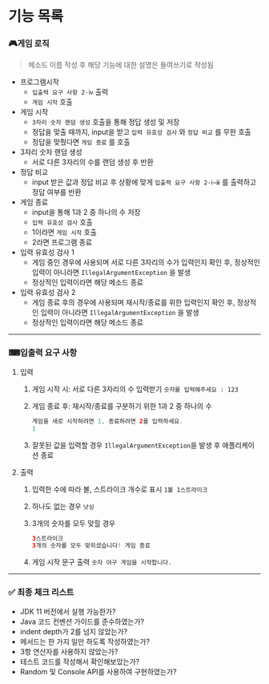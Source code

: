 # 기능 목록

### 🎮게임 로직

> 메소드 이름 작성 후 해당 기능에 대한 설명은 들여쓰기로 작성됨
> 
- 프로그램시작
    - `입출력 요구 사항 2-ⅳ` 출력
    - `게임 시작` 호출
- 게임 시작
    - `3자리 숫자 랜덤 생성` 호출을 통해 정답 생성 및 저장
    - 정답을 맞출 때까지, input을 받고 `입력 유효성 검사` 와 `정답 비교` 를 무한 호출
    - 정답을 맞췄다면 `게임 종료` 를 호출
- 3자리 숫자 랜덤 생성
    - 서로 다른 3자리의 수를 랜덤 생성 후 반환
- 정답 비교
    - input 받은 값과 정답 비교 후 상황에 맞게 `입출력 요구 사항 2-ⅰ~ⅲ` 를 출력하고 정답 여부를 반환
- 게임 종료
    - input을 통해 1과 2 중 하나의 수 저장
    - `입력 유효성 검사` 호출
    - 1이라면 `게임 시작` 호출
    - 2라면 프로그램 종료
- 입력 유효성 검사 1
    - 게임 중인 경우에 사용되며 서로 다른 3자리의 수가 입력인지 확인 후, 정상적인 입력이 아니라면 `IllegalArgumentException` 을 발생
    - 정상적인 입력이라면 해당 메소드 종료
- 입력 유효성 검사 2
    - 게임 종료 후의 경우에 사용되며 재시작/종료를 위한 입력인지 확인 후, 정상적인 입력이 아니라면 `IllegalArgumentException` 을 발생
    - 정상적인 입력이라면 해당 메소드 종료

---

### ⌨입출력 요구 사항

1. 입력
    1. 게임 시작 시: 서로 다른 3자리의 수 입력받기 `숫자를 입력해주세요 : 123`
    2. 게임 종료 후: 재시작/종료를 구분하기 위한 1과 2 중 하나의 수
        
        ```java
        게임을 새로 시작하려면 1, 종료하려면 2를 입력하세요.
        1
        ```
        
    3. 잘못된 값을 입력할 경우 `IllegalArgumentException`을 발생 후 애플리케이션 종료
2. 출력
    1. 입력한 수에 따라 볼, 스트라이크 개수로 표시 `1볼 1스트라이크`
    2. 하나도 없는 경우 `낫싱`
    3. 3개의 숫자를 모두 맞힐 경우 
        
        ```java
        3스트라이크
        3개의 숫자를 모두 맞히셨습니다! 게임 종료
        ```
        
    4. 게임 시작 문구 출력 `숫자 야구 게임을 시작합니다.`

---

### ✅ 최종 체크 리스트

- JDK 11 버전에서 실행 가능한가?
- Java 코드 컨벤션 가이드를 준수하였는가?
- indent depth가 2를 넘지 않았는가?
- 메서드는 한 가지 일만 하도록 작성하였는가?
- 3항 연산자를 사용하지 않았는가?
- 테스트 코드를 작성해서 확인해보았는가?
- Random 및 Console API를 사용하여 구현하였는가?